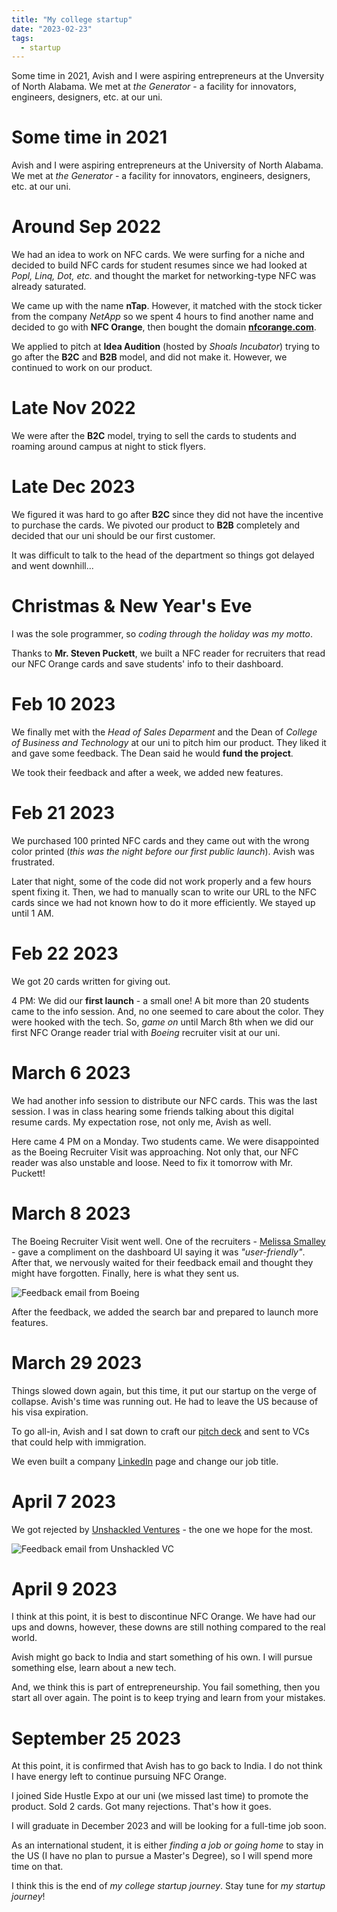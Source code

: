 ```yaml
---
title: "My college startup"
date: "2023-02-23"
tags:
  - startup
---
```


Some time in 2021, Avish and I were aspiring entrepreneurs at the Unversity of North Alabama. We met at _the Generator_ - a facility for innovators, engineers, designers, etc. at our uni.

<!-- excerpt -->

# Some time in 2021

Avish and I were aspiring entrepreneurs at the University of North Alabama. We met at _the Generator_ - a facility for innovators, engineers, designers, etc. at our uni.

# Around Sep 2022

We had an idea to work on NFC cards. We were surfing for a niche and decided to build NFC cards for student resumes since we had looked at _Popl, Linq, Dot, etc._ and thought the market for networking-type NFC was already saturated.

We came up with the name **nTap**. However, it matched with the stock ticker from the company _NetApp_ so we spent 4 hours to find another name and decided to go with **NFC Orange**, then bought the domain **[nfcorange.com](https://www.nfcorange.com)**.

We applied to pitch at **Idea Audition** (hosted by _Shoals Incubator_) trying to go after the **B2C** and **B2B** model, and did not make it. However, we continued to work on our product.

# Late Nov 2022

We were after the **B2C** model, trying to sell the cards to students and roaming around campus at night to stick flyers.

# Late Dec 2023

We figured it was hard to go after **B2C** since they did not have the incentive to purchase the cards. We pivoted our product to **B2B** completely and decided that our uni should be our first customer.

It was difficult to talk to the head of the department so things got delayed and went downhill...

# Christmas & New Year's Eve

I was the sole programmer, so _coding through the holiday was my motto_.

Thanks to **Mr. Steven Puckett**, we built a NFC reader for recruiters that read our NFC Orange cards and save students' info to their dashboard.

# Feb 10 2023

We finally met with the _Head of Sales Deparment_ and the Dean of _College of Business and Technology_ at our uni to pitch him our product. They liked it and gave some feedback. The Dean said he would **fund the project**.

We took their feedback and after a week, we added new features.

# Feb 21 2023

We purchased 100 printed NFC cards and they came out with the wrong color printed (_this was the night before our first public launch_). Avish was frustrated.

Later that night, some of the code did not work properly and a few hours spent fixing it. Then, we had to manually scan to write our URL to the NFC cards since we had not known how to do it more efficiently. We stayed up until 1 AM.

# Feb 22 2023

We got 20 cards written for giving out.

4 PM: We did our **first launch** - a small one! A bit more than 20 students came to the info session. And, no one seemed to care about the color. They were hooked with the tech. So, _game on_ until March 8th when we did our first NFC Orange reader trial with _Boeing_ recruiter visit at our uni.

# March 6 2023

We had another info session to distribute our NFC cards. This was the last session. I was in class hearing some friends talking about this digital resume cards. My expectation rose, not only me, Avish as well.

Here came 4 PM on a Monday. Two students came. We were disappointed as the Boeing Recruiter Visit was approaching. Not only that, our NFC reader was also unstable and loose. Need to fix it tomorrow with Mr. Puckett!

# March 8 2023

The Boeing Recruiter Visit went well. One of the recruiters - [Melissa Smalley](https://www.linkedin.com/in/melissasmalley/) - gave a compliment on the dashboard UI saying it was _"user-friendly"_. After that, we nervously waited for their feedback email and thought they might have forgotten. Finally, here is what they sent us.

<img src='/images/blog/startup-at-uni/boeing-feedback-email.png' alt='Feedback email from Boeing' />

After the feedback, we added the search bar and prepared to launch more features.

# March 29 2023

Things slowed down again, but this time, it put our startup on the verge of collapse. Avish's time was running out. He had to leave the US because of his visa expiration.

To go all-in, Avish and I sat down to craft our [pitch deck](/pdfs/startup-at-uni/pitch-deck.pdf) and sent to VCs that could help with immigration.

We even built a company [LinkedIn](https://www.linkedin.com/company/nfc-orange/) page and change our job title.

# April 7 2023

We got rejected by [Unshackled Ventures](https://www.unshackledvc.com/) - the one we hope for the most.

<img src="/images/blog/startup-at-uni/unshackled-feedback.jpg" alt='Feedback email from Unshackled VC' />

# April 9 2023

I think at this point, it is best to discontinue NFC Orange. We have had our ups and downs, however, these downs are still nothing compared to the real world.

Avish might go back to India and start something of his own. I will pursue something else, learn about a new tech.

And, we think this is part of entrepreneurship. You fail something, then you start all over again. The point is to keep trying and learn from your mistakes.

# September 25 2023

At this point, it is confirmed that Avish has to go back to India. I do not think I have energy left to continue pursuing NFC Orange.

I joined Side Hustle Expo at our uni (we missed last time) to promote the product. Sold 2 cards. Got many rejections. That's how it goes.

I will graduate in December 2023 and will be looking for a full-time job soon.

As an international student, it is either _finding a job or going home_ to stay in the US (I have no plan to pursue a Master's Degree), so I will spend more time on that.

I think this is the end of _my college startup journey_. Stay tune for _my startup journey_!
